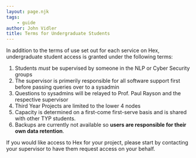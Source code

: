 ```yaml
---
layout: page.njk
tags:
    - guide
author: John Vidler
title: Terms for Undergraduate Students
---
```


In addition to the terms of use set out for each service on Hex, undergraduate student access is granted under the following terms:

1) Students *must* be supervised by someone in the NLP or Cyber Security groups
2) The supervisor is primerily responsible for all software support first before passing queries over to a sysadmin
3) Questions to sysadmins will be relayed to Prof. Paul Rayson and the respective supervisor
5) Third Year Projects are limited to the lower 4 nodes
6) Capacity is determined on a first-come first-serve basis and is shared with other TYP students.
7) Backups are currently not available so **users are responsible for their own data retention**.

If you would like access to Hex for your project, please start by contacting your supervisor to have them request access on your behalf.
